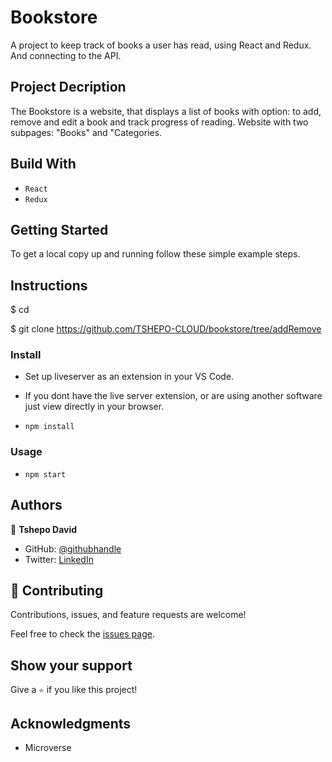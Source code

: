 # Bookstore

A project to keep track of books a user has read, using React and Redux.
And connecting to the API.



## Project Decription

The Bookstore is a website, that displays a list of books with option: to add, remove and edit a book and track progress of reading. Website with two subpages: "Books" and "Categories.

## Build With

- `React`
- `Redux`

## Getting Started

To get a local copy up and running follow these simple example steps.

## Instructions

$ cd <folder>

$ git clone https://github.com/TSHEPO-CLOUD/bookstore/tree/addRemove

### Install

- Set up liveserver as an extension in your VS Code.
- If you dont have the live server extension, or are using another software just view directly in your browser.

- `npm install`

### Usage

- `npm start `

## Authors

👤 **Tshepo David**

- GitHub: [@githubhandle](https://github.com/TSHEPO-CLOUD)
- Twitter: [LinkedIn](https://twitter.com/tshepomolefem)

## 🤝 Contributing

Contributions, issues, and feature requests are welcome!

Feel free to check the [issues page](https://github.com/TSHEPO-CLOUD/bookstore/issues/3).

## Show your support

Give a `⭐️` if you like this project!

## Acknowledgments

- Microverse
